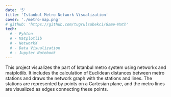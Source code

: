 ```yaml
---
date: '5'
title: 'Istanbul Metro Network Visualization'
cover: './metro-map.png'
# github: 'https://github.com/tugrulsubekci/Game-Math'
tech:
  # - Pyhton
  # - Matplotlib
  # - NetworkX
  # - Data Visualization
  # - Jupyter Notebook
---
```


This project visualizes the part of Istanbul metro system using networkx and matplotlib. It includes the calculation of Euclidean distances between metro stations and draws the network graph with the stations and lines. The stations are represented by points on a Cartesian plane, and the metro lines are visualized as edges connecting these points.

<!-- [View Code](https://colab.research.google.com/gist/tugrulsubekci/515399cf4bdac3f8ca5a26b1f2007f2b/pyhton-codes.ipynb) -->
